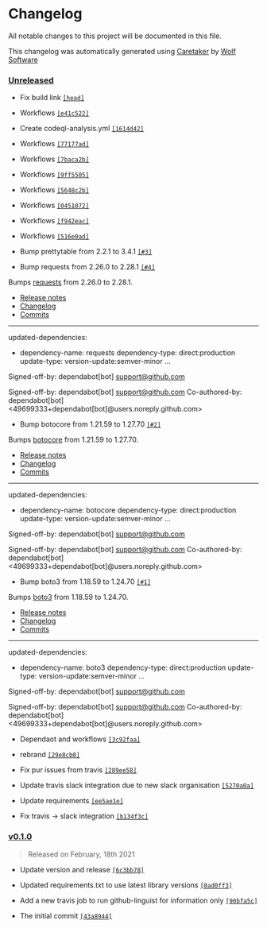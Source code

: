 # Changelog

All notable changes to this project will be documented in this file.


This changelog was automatically generated using [Caretaker](https://github.com/DevelopersToolbox/caretaker) by [Wolf Software](https://github.com/WolfSoftware)

### [Unreleased](https://github.com/AWSToolbox/list-regions/compare/v0.1.1...HEAD)

- Fix build link [`[head]`](https://github.com/AWSToolbox/list-regions/commit/)

- Workflows [`[e41c522]`](https://github.com/AWSToolbox/list-regions/commit/e41c5228c9d20820f1df2e5218e72a0ad3c1338d)

- Create codeql-analysis.yml [`[1614d42]`](https://github.com/AWSToolbox/list-regions/commit/1614d42fdc2c407494ef684e68b0a055c4e0b4d2)

- Workflows [`[77177ad]`](https://github.com/AWSToolbox/list-regions/commit/77177ad7ec7db42624095a608ef0f1ee62a9797d)

- Workflows [`[7baca2b]`](https://github.com/AWSToolbox/list-regions/commit/7baca2b014b7c6646f7d90cba2710f891fcc99dc)

- Workflows [`[9ff5505]`](https://github.com/AWSToolbox/list-regions/commit/9ff550577876c8455bc014f7725046d72d42b2e8)

- Workflows [`[5648c2b]`](https://github.com/AWSToolbox/list-regions/commit/5648c2b77663299f77a399b41aa6b671f928ecf8)

- Workflows [`[0451072]`](https://github.com/AWSToolbox/list-regions/commit/0451072e0c13f07262e59fafb14a58400d52aa85)

- Workflows [`[f942eac]`](https://github.com/AWSToolbox/list-regions/commit/f942eacfa3c14b0312858ad3713657d10545cac6)

- Workflows [`[516e0ad]`](https://github.com/AWSToolbox/list-regions/commit/516e0adf94bfa354a2ce1397c658065497d85782)

- Bump prettytable from 2.2.1 to 3.4.1 [`[#3]`](https://github.com/AWSToolbox/list-regions/pull/3)

- Bump requests from 2.26.0 to 2.28.1 [`[#4]`](https://github.com/AWSToolbox/list-regions/pull/4)

Bumps [requests](https://github.com/psf/requests) from 2.26.0 to 2.28.1.
- [Release notes](https://github.com/psf/requests/releases)
- [Changelog](https://github.com/psf/requests/blob/main/HISTORY.md)
- [Commits](https://github.com/psf/requests/compare/v2.26.0...v2.28.1)

---
updated-dependencies:
- dependency-name: requests
 dependency-type: direct:production
 update-type: version-update:semver-minor
...

Signed-off-by: dependabot[bot] <support@github.com>

Signed-off-by: dependabot[bot] <support@github.com>
Co-authored-by: dependabot[bot] <49699333+dependabot[bot]@users.noreply.github.com>

- Bump botocore from 1.21.59 to 1.27.70 [`[#2]`](https://github.com/AWSToolbox/list-regions/pull/2)

Bumps [botocore](https://github.com/boto/botocore) from 1.21.59 to 1.27.70.
- [Release notes](https://github.com/boto/botocore/releases)
- [Changelog](https://github.com/boto/botocore/blob/develop/CHANGELOG.rst)
- [Commits](https://github.com/boto/botocore/compare/1.21.59...1.27.70)

---
updated-dependencies:
- dependency-name: botocore
 dependency-type: direct:production
 update-type: version-update:semver-minor
...

Signed-off-by: dependabot[bot] <support@github.com>

Signed-off-by: dependabot[bot] <support@github.com>
Co-authored-by: dependabot[bot] <49699333+dependabot[bot]@users.noreply.github.com>

- Bump boto3 from 1.18.59 to 1.24.70 [`[#1]`](https://github.com/AWSToolbox/list-regions/pull/1)

Bumps [boto3](https://github.com/boto/boto3) from 1.18.59 to 1.24.70.
- [Release notes](https://github.com/boto/boto3/releases)
- [Changelog](https://github.com/boto/boto3/blob/develop/CHANGELOG.rst)
- [Commits](https://github.com/boto/boto3/compare/1.18.59...1.24.70)

---
updated-dependencies:
- dependency-name: boto3
 dependency-type: direct:production
 update-type: version-update:semver-minor
...

Signed-off-by: dependabot[bot] <support@github.com>

Signed-off-by: dependabot[bot] <support@github.com>
Co-authored-by: dependabot[bot] <49699333+dependabot[bot]@users.noreply.github.com>

- Dependaot and workflows [`[3c92faa]`](https://github.com/AWSToolbox/list-regions/commit/3c92faaca7f3a05fbdd5a138adb62d030a7f9bf9)

- rebrand [`[29e8cb0]`](https://github.com/AWSToolbox/list-regions/commit/29e8cb02ce0b72254387e4741db717dcc46705ae)

- Fix pur issues from travis [`[289ee58]`](https://github.com/AWSToolbox/list-regions/commit/289ee58bb16508e12f4fd4bc164bf1c1010df610)

- Update travis slack integration due to new slack organisation [`[5270a0a]`](https://github.com/AWSToolbox/list-regions/commit/5270a0af08dd0d0acb759bfeda75464fcafbba92)

- Update requirements [`[ee5ae1e]`](https://github.com/AWSToolbox/list-regions/commit/ee5ae1e1195985a14a6eb01e9c6c3bc643bac463)

- Fix travis -> slack integration [`[b134f3c]`](https://github.com/AWSToolbox/list-regions/commit/b134f3c1800d9dac72dede4e20f21890b049a5ba)

### [v0.1.0](https://github.com/AWSToolbox/list-regions/releases/v0.1.0)

> Released on February, 18th 2021

- Update version and release [`[6c3bb78]`](https://github.com/AWSToolbox/list-regions/commit/6c3bb789edecc9fef5133488b038e8dca5c0a6ac)

- Updated requirements.txt to use latest library versions [`[0ad0ff3]`](https://github.com/AWSToolbox/list-regions/commit/0ad0ff3b19a806c3102afe32495e489dbeb6687f)

- Add a new travis job to run github-linguist for information only [`[90bfa5c]`](https://github.com/AWSToolbox/list-regions/commit/90bfa5ce57a83bd1d47e16f7b756524035eaf17b)

- The initial commit [`[43a8944]`](https://github.com/AWSToolbox/list-regions/commit/43a8944757114bdd296de47189a51806a2ce5c48)

